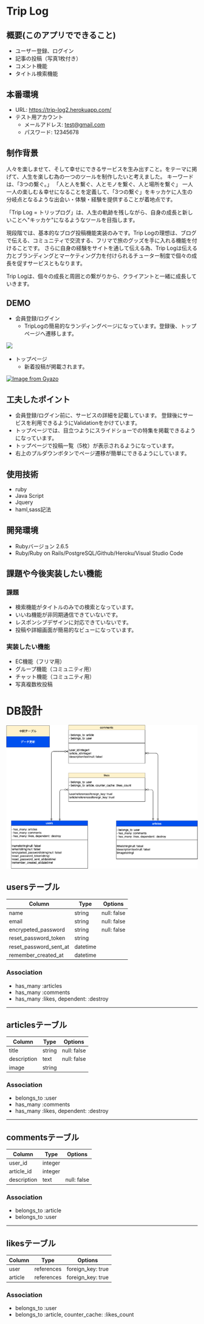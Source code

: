 # Trip Log

## 概要(このアプリでできること)
- ユーザー登録、ログイン
- 記事の投稿（写真1枚付き）
- コメント機能
- タイトル検索機能

## 本番環境
- URL: https://trip-log2.herokuapp.com/ 
- テスト用アカウント
  - メールアドレス: test@gmail.com
  - パスワード: 12345678

## 制作背景
人々を楽しませて、そして幸せにできるサービスを生み出すこと。をテーマに掲げて、人生を楽しむ為の一つのツールを制作したいと考えました。
キーワードは、「3つの繋ぐ。」
「人と人を繋ぐ、人とモノを繋ぐ、人と場所を繋ぐ」
一人一人の楽しむ＆幸せになることを定義して、「3つの繋ぐ」をキッカケに人生の分岐点となるような出会い・体験・経験を提供することが着地点です。

「Trip Log = トリップログ」は、人生の軌跡を残しながら、自身の成長と新しいことへ"キッカケ"になるようなツールを目指します。

現段階では、基本的なブログ投稿機能実装のみです。Trip Logの理想は、ブログで伝える、コミュニティで交流する、フリマで旅のグッズを手に入れる機能を付けることです。
さらに自身の経験をサイトを通して伝える為、Trip Logは伝える力とブランディングとマーケティング力を付けられるチューター制度で個々の成長を促すサービスともなります。

Trip Logは、個々の成長と周囲との繋がりから、クライアントと一緒に成長していきます。

## DEMO
- 会員登録/ログイン
  - TripLogの簡易的なランディングページになっています。登録後、トップページへ遷移します。


[![](https://i.gyazo.com/18f0e3f5be7dd24c6c116a76b8170ce9.gif)](https://gyazo.com/18f0e3f5be7dd24c6c116a76b8170ce9)
  
- トップページ
  - 新着投稿が掲載されます。


[![Image from Gyazo](https://i.gyazo.com/db24319ef4c8496cba1c5acedbe54f29.gif)](https://gyazo.com/db24319ef4c8496cba1c5acedbe54f29)

## 工夫したポイント
- 会員登録/ログイン前に、サービスの詳細を記載しています。
登録後にサービスを利用できるようにValidationをかけています。
- トップページでは、目立つようにスライドショーでの特集を掲載できるようになっています。
- トップページで投稿一覧（5枚）が表示されるようになっています。
- 右上のプルダウンボタンでページ遷移が簡単にできるようにしています。

## 使用技術
- ruby
- Java Script
- Jquery
- haml,sass記法

## 開発環境
- Rubyバージョン 2.6.5
- Ruby/Ruby on Rails/PostgreSQL/Github/Heroku/Visual Studio Code

## 課題や今後実装したい機能
### 課題
- 検索機能がタイトルのみでの検索となっています。
- いいね機能が非同期通信できていないです。
- レスポンシブデザインに対応できていないです。
- 投稿や詳細画面が簡易的なビューになっています。

### 実装したい機能
- EC機能（フリマ用）
- グループ機能（コミュニティ用）
- チャット機能（コミュニティ用）
- 写真複数枚投稿

# DB設計
<img src="https://github.com/HosoRo/trip-log2/blob/master/app/assets/images/Trip_Log_DB.png?raw=true">

## usersテーブル
|Column|Type|Options|
|------|----|-------|
|name|string|null: false|
|email|string|null: false|
|encrypeted_password|string|null: false|
|reset_password_token|string|
|reset_password_sent_at|datetime|
|remember_created_at|datetime|

### Association
- has_many :articles
- has_many :comments
- has_many :likes, dependent: :destroy

--------------------------------------------------------------

## articlesテーブル
|Column|Type|Options|
|------|----|-------|
|title|string|null: false|
|description|text|null: false|
|image|string|

### Association
- belongs_to :user
- has_many :comments
- has_many :likes, dependent: :destroy

--------------------------------------------------------------

## commentsテーブル
|Column|Type|Options|
|------|----|-------|
|user_id|integer|
|article_id|integer|
|description|text|null: false|

### Association
- belongs_to :article
- belongs_to :user

--------------------------------------------------------------


## likesテーブル
|Column|Type|Options|
|------|----|-------|
|user|references|foreign_key: true|
|article|references|foreign_key: true|

### Association
- belongs_to :user
- belongs_to :article, counter_cache: :likes_count
